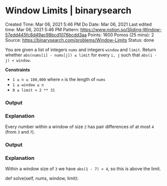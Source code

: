 # Window Limits | binarysearch

Created Time: Mar 06, 2021 5:46 PM
Do Date: Mar 06, 2021
Last edited time: Mar 06, 2021 5:46 PM
Pattern: https://www.notion.so/Sliding-Window-57edd445fc8d49ac98bcd1076bcdd3aa
Points: 1600
Pomos (25 mins): 2
Source: https://binarysearch.com/problems/Window-Limits
Status: done

You are given a list of integers `nums` and integers `window` and `limit`. Return whether `abs(nums[i] - nums[j]) ≤ limit` for every `i, j` such that `abs(i - j) < window`.

**Constraints**

- `1 ≤ n ≤ 100,000` where `n` is the length of `nums`
- `1 ≤ window ≤ n`
- `0 ≤ limit < 2 ** 31`

### **Output**

### **Explanation**

Every number within a window of size `2` has pair differences of at most `4` (from `3` and `7`).

### **Output**

### **Explanation**

Within a window size of `3` we have `abs(1 - 7) > 4`, so this is above the limit.

def solve(self, nums, window, limit):
